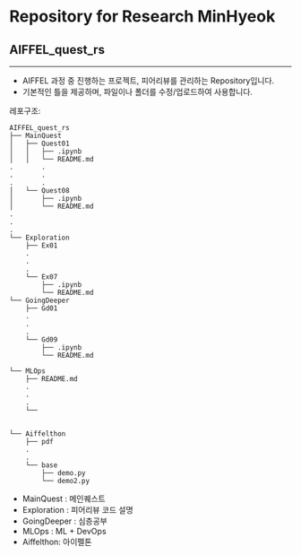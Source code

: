 # Repository for Research MinHyeok
## AIFFEL_quest_rs
---
- AIFFEL 과정 중 진행하는 프로젝트, 피어리뷰를 관리하는 Repository입니다.
- 기본적인 틀을 제공하며, 파일이나 폴더를 수정/업로드하여 사용합니다.

레포구조:

```
AIFFEL_quest_rs
├── MainQuest
│   ├── Quest01
│   │   ├── .ipynb
│   │   └── README.md
.		.
.		.
.		.
│   └── Quest08
│       ├── .ipynb
│       └── README.md
.
.
.
└── Exploration
    ├── Ex01
    .
    .
    .
    └── Ex07
        ├── .ipynb
        └── README.md
└── GoingDeeper
    ├── Gd01
    .
    .
    .
    └── Gd09
        ├── .ipynb
        └── README.md

└── MLOps
    ├── README.md
    .
    .
    .
    └──


└── Aiffelthon
    ├── pdf
    .
    .
    └── base
        ├── demo.py
        └── demo2.py

```

* MainQuest : 메인퀘스트
* Exploration : 피어리뷰 코드 설명
* GoingDeeper : 심층공부
* MLOps : ML + DevOps
* Aiffelthon: 아이펠톤 

